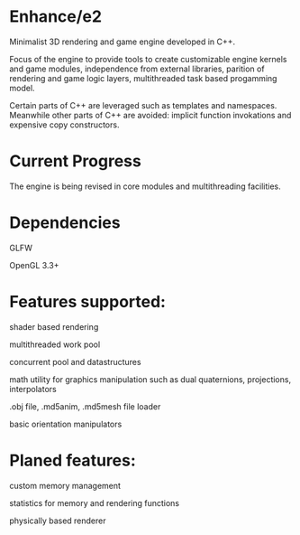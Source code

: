 # Enhance/e2

Minimalist 3D rendering and game engine developed in C++.

Focus of the engine to provide tools to create customizable engine kernels and game modules, independence from external libraries, parition of rendering and game logic layers, multithreaded task based progamming model.

Certain parts of C++ are leveraged such as templates and namespaces. Meanwhile other parts of C++ are avoided: implicit function invokations and expensive copy constructors.

# Current Progress

The engine is being revised in core modules and multithreading facilities.

# Dependencies

GLFW

OpenGL 3.3+

# Features supported:

shader based rendering

multithreaded work pool

concurrent pool and datastructures

math utility for graphics manipulation such as dual quaternions, projections, interpolators

.obj file, .md5anim, .md5mesh file loader

basic orientation manipulators

# Planed features:

custom memory management

statistics for memory and rendering functions

physically based renderer
